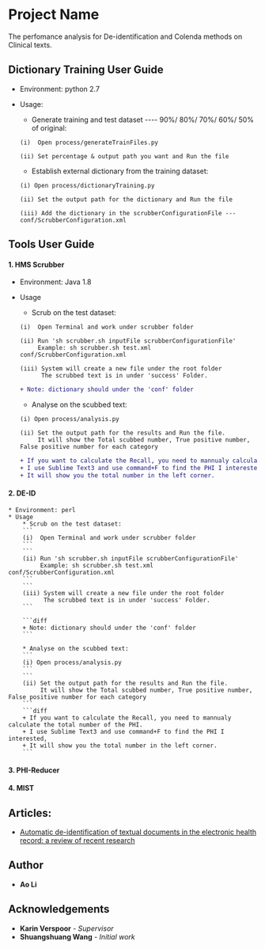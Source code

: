 # Project Name
The perfomance analysis for De-identification and Colenda methods on Clinical texts.

## Dictionary Training User Guide
* Environment: python 2.7
* Usage:
     * Generate training and test dataset ---- 90%/ 80%/ 70%/ 60%/ 50% of original:
     ```
     (i)  Open process/generateTrainFiles.py
     ```
     ```
     (ii) Set percentage & output path you want and Run the file
     ```

     * Establish external dictionary from the training dataset:
     ```
     (i) Open process/dictionaryTraining.py
     ```
     ```
     (ii) Set the output path for the dictionary and Run the file
     ```
     ```
     (iii) Add the dictionary in the scrubberConfigurationFile --- conf/ScrubberConfiguration.xml
     ```

## Tools User Guide
#### 1. HMS Scrubber
   * Environment: Java 1.8
   * Usage       
        * Scrub on the test dataset:
        ```
        (i)  Open Terminal and work under scrubber folder
        ```
        ```
        (ii) Run 'sh scrubber.sh inputFile scrubberConfigurationFile'
             Example: sh scrubber.sh test.xml conf/ScrubberConfiguration.xml
        ```
        ```
        (iii) System will create a new file under the root folder
              The scrubbed text is in under 'success' Folder.
        ```
        
        ```diff
        + Note: dictionary should under the 'conf' folder
        ```
        
        * Analyse on the scubbed text:
        ```
        (i) Open process/analysis.py
        ```
        ```
        (ii) Set the output path for the results and Run the file.
             It will show the Total scubbed number, True positive number, False positive number for each category
        ```
        ```diff
        + If you want to calculate the Recall, you need to mannualy calculate the total number of the PHI.
        + I use Sublime Text3 and use command+F to find the PHI I interested, 
        + It will show you the total number in the left corner.
        ```
        
      
#### 2. DE-ID
    * Environment: perl
    * Usage       
        * Scrub on the test dataset:
        ```
        (i)  Open Terminal and work under scrubber folder
        ```
        ```
        (ii) Run 'sh scrubber.sh inputFile scrubberConfigurationFile'
             Example: sh scrubber.sh test.xml conf/ScrubberConfiguration.xml
        ```
        ```
        (iii) System will create a new file under the root folder
              The scrubbed text is in under 'success' Folder.
        ```
        
        ```diff
        + Note: dictionary should under the 'conf' folder
        ```
        
        * Analyse on the scubbed text:
        ```
        (i) Open process/analysis.py
        ```
        ```
        (ii) Set the output path for the results and Run the file.
             It will show the Total scubbed number, True positive number, False positive number for each category
        ```
        ```diff
        + If you want to calculate the Recall, you need to mannualy calculate the total number of the PHI.
        + I use Sublime Text3 and use command+F to find the PHI I interested, 
        + It will show you the total number in the left corner.
        ```
#### 3. PHI-Reducer
#### 4. MIST

## Articles:
- [Automatic de-identification of textual documents in the electronic health record: a review of recent research](https://github.com/OliviaAo/graduate-Ao/tree/master/Documents/References/1471-2288-1070.pdf)

## Author
* **Ao Li** 

## Acknowledgements
* **Karin Verspoor** - *Supervisor*
* **Shuangshuang Wang** - *Initial work*


